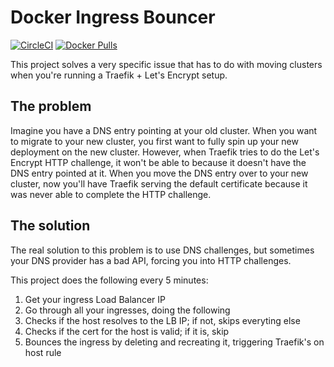# Docker Ingress Bouncer

[![CircleCI](https://circleci.com/gh/pennlabs/docker-ingress-bouncer.svg?style=shield)](https://circleci.com/gh/pennlabs/docker-ingress-bouncer)
[![Docker Pulls](https://img.shields.io/docker/pulls/pennlabs/ingress-bouncer)](https://hub.docker.com/r/pennlabs/ingress-bouncer)

This project solves a very specific issue that has to do with moving clusters when you're running a Traefik + Let's Encrypt setup.

## The problem

Imagine you have a DNS entry pointing at your old cluster. When you want to migrate to your new cluster, you first want to fully spin up your new deployment on the new cluster. However, when Traefik tries to do the Let's Encrypt HTTP challenge, it won't be able to because it doesn't have the DNS entry pointed at it. When you move the DNS entry over to your new cluster, now you'll have Traefik serving the default certificate because it was never able to complete the HTTP challenge.

## The solution

The real solution to this problem is to use DNS challenges, but sometimes your DNS provider has a bad API, forcing you into HTTP challenges.

This project does the following every 5 minutes:

1. Get your ingress Load Balancer IP
2. Go through all your ingresses, doing the following
3. Checks if the host resolves to the LB IP; if not, skips everyting else
4. Checks if the cert for the host is valid; if it is, skip
5. Bounces the ingress by deleting and recreating it, triggering Traefik's on host rule
